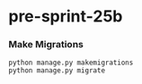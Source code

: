 # pre-sprint-25b

### Make Migrations
```
python manage.py makemigrations
python manage.py migrate
```